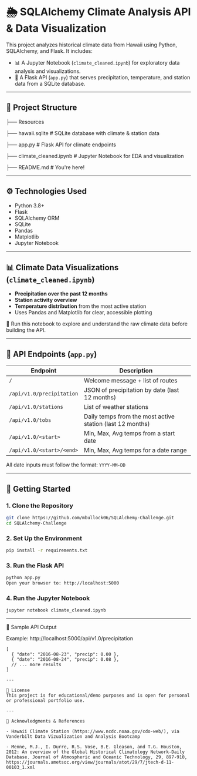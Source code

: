 # 🌦️ SQLAlchemy Climate Analysis API & Data Visualization

This project analyzes historical climate data from Hawaii using Python, SQLAlchemy, and Flask. It includes:

- 📊 A Jupyter Notebook (`climate_cleaned.ipynb`) for exploratory data analysis and visualizations.
- 🔌 A Flask API (`app.py`) that serves precipitation, temperature, and station data from a SQLite database.

---

## 📁 Project Structure
├── Resources

├── hawaii.sqlite # SQLite database with climate & station data

├── app.py # Flask API for climate endpoints

├── climate_cleaned.ipynb # Jupyter Notebook for EDA and visualization

├── README.md # You're here!


---

## ⚙️ Technologies Used

- Python 3.8+
- Flask
- SQLAlchemy ORM
- SQLite
- Pandas
- Matplotlib
- Jupyter Notebook

---

## 📊 Climate Data Visualizations (`climate_cleaned.ipynb`)

- **Precipitation over the past 12 months**
- **Station activity overview**
- **Temperature distribution** from the most active station
- Uses Pandas and Matplotlib for clear, accessible plotting

📌 Run this notebook to explore and understand the raw climate data before building the API.

---

## 🔌 API Endpoints (`app.py`)

| Endpoint                          | Description |
|----------------------------------|-------------|
| `/`                              | Welcome message + list of routes |
| `/api/v1.0/precipitation`        | JSON of precipitation by date (last 12 months) |
| `/api/v1.0/stations`             | List of weather stations |
| `/api/v1.0/tobs`                 | Daily temps from the most active station (last 12 months) |
| `/api/v1.0/<start>`              | Min, Max, Avg temps from a start date |
| `/api/v1.0/<start>/<end>`        | Min, Max, Avg temps for a date range |

All date inputs must follow the format: `YYYY-MM-DD`

---

## 🚀 Getting Started

### 1. Clone the Repository
```bash
git clone https://github.com/mbullock06/SQLAlchemy-Challenge.git
cd SQLAlchemy-Challenge
```

### 2. Set Up the Environment
```bash
pip install -r requirements.txt
```

### 3. Run the Flask API
```bash
python app.py
Open your browser to: http://localhost:5000
```

### 4. Run the Jupyter Notebook
```bash
jupyter notebook climate_cleaned.ipynb
```

---

📌 Sample API Output

Example: http://localhost:5000/api/v1.0/precipitation
```jsonc
[
  { "date": "2016-08-23", "precip": 0.00 },
  { "date": "2016-08-24", "precip": 0.08 },
  // ... more results
]

---

📄 License
This project is for educational/demo purposes and is open for personal or professional portfolio use.

---

🙌 Acknowledgments & References

- Hawaii Climate Station (https://www.ncdc.noaa.gov/cdo-web/), via Vanderbilt Data Vizualization and Analysis Bootcamp

- Menne, M.J., I. Durre, R.S. Vose, B.E. Gleason, and T.G. Houston, 2012: An overview of the Global Historical Climatology Network-Daily Database. Journal of Atmospheric and Oceanic Technology, 29, 897-910, https://journals.ametsoc.org/view/journals/atot/29/7/jtech-d-11-00103_1.xml
